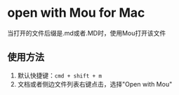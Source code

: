 # open with Mou for Mac

当打开的文件后缀是.md或者.MD时，使用Mou打开该文件

## 使用方法

1. 默认快捷键：`cmd + shift + m`
2. 文档或者侧边文件列表右键点击，选择"Open with Mou"